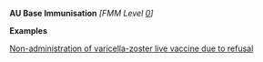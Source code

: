 **AU Base Immunisation** *[FMM Level [0](guidance.html)]*

**Examples**

[Non-administration of varicella-zoster live vaccine due to refusal](Immunization-immunization-example0.html)